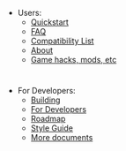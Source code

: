   * Users:
    * [Quickstart](https://github.com/xenia-project/xenia/wiki/Quickstart)
    * [FAQ](https://github.com/xenia-project/xenia/wiki/FAQ)
    * [Compatibility List](https://github.com/xenia-project/xenia/wiki/Compatibility-List)
    * [About](https://github.com/xenia-project/xenia/wiki/About)
    * [Game hacks, mods, etc](https://github.com/xenia-project/xenia/wiki/Game-hacks,-mods,-etc)
#
  * For Developers:
    * [Building](https://github.com/xenia-project/xenia/blob/master/docs/building.md)
    * [For Developers](https://github.com/xenia-project/xenia/wiki/For-Developers)
    * [Roadmap](https://github.com/xenia-project/xenia/wiki/Roadmap)
    * [Style Guide](https://github.com/xenia-project/xenia/blob/master/docs/style_guide.md)
    * [More documents](https://github.com/xenia-project/xenia/tree/master/docs)